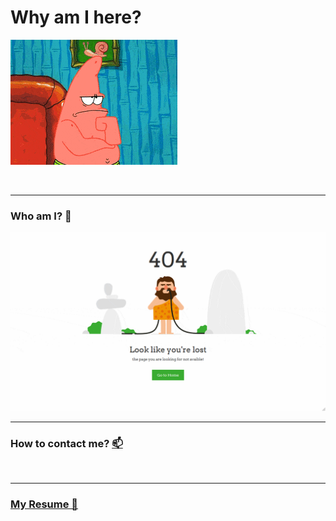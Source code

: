 # Why am I here?

![](Resources/gifs/where_is_your_contacts.gif)

<br/>

***

### <a onClick="javascript.function();"> Who am I? 🤔 </a>

<p id="who_am_I" style="visibility: hidden">

![](Resources/gifs/404.gif)

</p>

***

### How to contact me? [📫](CONTACT.md)

<br/>

***

### [My Resume 🧾](ABOUT.md)

<br/>


<script type="text/javascript">
    function theFunction () {
    document.getElementById("who_am_I").style.visibility = "visible";
        return true;
    }
</script>